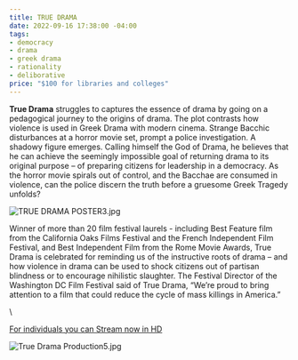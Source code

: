 ```yaml
---
title: TRUE DRAMA
date: 2022-09-16 17:38:00 -04:00
tags:
- democracy
- drama
- greek drama
- rationality
- deliborative
price: "$100 for libraries and colleges"
---
```


**True Drama** struggles to captures the essence of drama by going on a pedagogical journey to the origins of drama.  The plot contrasts how violence is used in Greek Drama with modern cinema. Strange Bacchic disturbances at a horror movie set, prompt a police investigation. A shadowy figure emerges. Calling himself the God of Drama, he believes that he can achieve the seemingly impossible goal of returning drama to its original purpose – of preparing citizens for leadership in a democracy. As the horror movie spirals out of control, and the Bacchae are consumed in violence, can the police discern the truth before a gruesome Greek Tragedy unfolds? 

![TRUE DRAMA POSTER3.jpg](/uploads/TRUE%20DRAMA%20POSTER3.jpg)

Winner of more than 20 film festival laurels - including Best Feature film from the California Oaks Films Festival and the French Independent Film Festival, and Best Independent Film from the Rome Movie Awards, True Drama is celebrated for reminding us of the instructive roots of drama – and how violence in drama can be used to shock citizens out of partisan blindness or to encourage nihilistic slaughter. The Festival Director of the Washington DC Film Festival said of True Drama, “We’re proud to bring attention to a film that could reduce the cycle of mass killings in America.”

<script src="https://gumroad.com/js/gumroad.js"></script>\
<a class="gumroad-button" href="https://macmillanfilms.gumroad.com/l/ihdhf">For individuals you can Stream now in HD</a>

![True Drama Production5.jpg](/uploads/True%20Drama%20Production5.jpg)